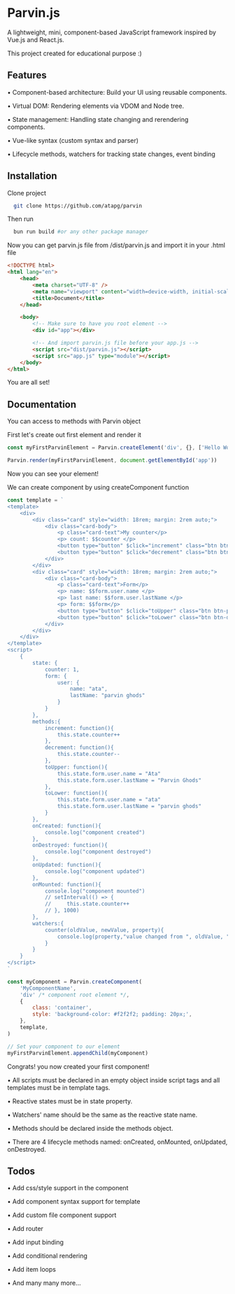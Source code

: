 # Parvin.js

A lightweight, mini, component-based JavaScript framework inspired by Vue.js and React.js.

This project created for educational purpose :)

## Features

• Component-based architecture: Build your UI using reusable components.

• Virtual DOM: Rendering elements via VDOM and Node tree.

• State management: Handling state changing and rerendering components.

• Vue-like syntax (custom syntax and parser)

• Lifecycle methods, watchers for tracking state changes, event binding

## Installation

Clone project

```bash
  git clone https://github.com/atapg/parvin
```

Then run

```bash
  bun run build #or any other package manager
```

Now you can get parvin.js file from /dist/parvin.js and import it in your .html file

```html
<!DOCTYPE html>
<html lang="en">
    <head>
        <meta charset="UTF-8" />
        <meta name="viewport" content="width=device-width, initial-scale=1.0" />
        <title>Document</title>
    </head>

    <body>
        <!-- Make sure to have you root element -->
        <div id="app"></div>

        <!-- And import parvin.js file before your app.js -->
        <script src="dist/parvin.js"></script>
        <script src="app.js" type="module"></script>
    </body>
</html>
```

You are all set!

## Documentation

You can access to methods with Parvin object

First let's create out first element and render it

```javascript
const myFirstParvinElement = Parvin.createElement('div', {}, ['Hello World!'])

Parvin.render(myFirstParvinElement, document.getElementById('app'))
```

Now you can see your element!

We can create component by using createComponent function

```javascript
const template = `
<template>
    <div>
        <div class="card" style="width: 18rem; margin: 2rem auto;">
            <div class="card-body">
                <p class="card-text">My counter</p>
                <p> count: $$counter </p>
                <button type="button" $click="increment" class="btn btn-primary">Increment</button>
                <button type="button" $click="decrement" class="btn btn-danger" style="margin-left:15px;">Decrement</button>
            </div>
        </div>
        <div class="card" style="width: 18rem; margin: 2rem auto;">
            <div class="card-body">
                <p class="card-text">Form</p>
                <p> name: $$form.user.name </p>
                <p> last name: $$form.user.lastName </p>
                <p> form: $$form</p>
                <button type="button" $click="toUpper" class="btn btn-primary">Upper case</button>
                <button type="button" $click="toLower" class="btn btn-danger" style="margin-left:15px;">Lower case</button>
            </div>
        </div>
    </div>
</template>
<script>
    {
        state: {
            counter: 1,
            form: {
                user: {
                    name: "ata",
                    lastName: "parvin ghods"
                }
            }
        },
        methods:{
            increment: function(){
                this.state.counter++
            },
            decrement: function(){
                this.state.counter--
            },
            toUpper: function(){
                this.state.form.user.name = "Ata"
                this.state.form.user.lastName = "Parvin Ghods"
            },
            toLower: function(){
                this.state.form.user.name = "ata"
                this.state.form.user.lastName = "parvin ghods"
            }
        },
        onCreated: function(){
            console.log("component created")
        },
        onDestroyed: function(){
            console.log("component destroyed")
        },
        onUpdated: function(){
            console.log("component updated")
        },
        onMounted: function(){
            console.log("component mounted")
            // setInterval(() => {
            //     this.state.counter++
            // }, 1000)
        },
        watchers:{
            counter(oldValue, newValue, property){
                console.log(property,"value changed from ", oldValue, " to ", newValue)
            }
        }
    }
</script>
`

const myComponent = Parvin.createComponent(
    'MyComponentName',
    'div' /* component root element */,
    {
        class: 'container',
        style: 'background-color: #f2f2f2; padding: 20px;',
    },
    template,
)

// Set your component to our element
myFirstParvinElement.appendChild(myComponent)
```

Congrats! you now created your first component!

• All scripts must be declared in an empty object inside script tags and all templates must be in template tags.

• Reactive states must be in state property.

• Watchers' name should be the same as the reactive state name.

• Methods should be declared inside the methods object.

• There are 4 lifecycle methods named: onCreated, onMounted, onUpdated, onDestroyed.

## Todos

• Add css/style support in the component

• Add component syntax support for template

• Add custom file component support

• Add router

• Add input binding

• Add conditional rendering

• Add item loops

• And many many more...
